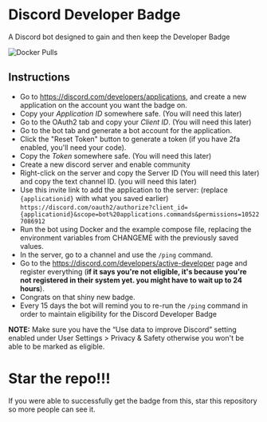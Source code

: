 # Discord Developer Badge
A Discord bot designed to gain and then keep the Developer Badge

![Docker Pulls](https://img.shields.io/docker/pulls/samkemp55/discord-developer-badge?style=for-the-badge)

## Instructions

- Go to https://discord.com/developers/applications, and create a new application on the account you want the badge on.
- Copy your _Application ID_ somewhere safe. (You will need this later)
- Go to the OAuth2 tab and copy your _Client ID_. (You will need this later)
- Go to the bot tab and generate a bot account for the application.
- Click the "Reset Token" button to generate a token (if you have 2fa enabled, you'll need your code).
- Copy the _Token_ somewhere safe. (You will need this later)
- Create a new discord server and enable community
- Right-click on the server and copy the Server ID (You will need this later) and copy the text channel ID. (you will need this later)
- Use this invite link to add the application to the server: (replace ``{applicationid}`` with what you saved earlier) ``https://discord.com/oauth2/authorize?client_id={applicationid}&scope=bot%20applications.commands&permissions=105227086912``
- Run the bot using Docker and the example compose file, replacing the environment variables from CHANGEME with the previously saved values.
- In the server, go to a channel and use the ``/ping`` command.
- Go to the <https://discord.com/developers/active-developer> page and register everything (**if it says you're not eligible, it's because you're not registered in their system yet. you might have to wait up to 24 hours**).
- Congrats on that shiny new badge.
- Every 15 days the bot will remind you to re-run the ``/ping`` command in order to maintain eligibility for the Discord Developer Badge


**NOTE:** Make sure you have the “Use data to improve Discord” setting enabled under User Settings > Privacy & Safety otherwise you won't be able to be marked as eligible.


# Star the repo!!!
If you were able to successfully get the badge from this, star this repository so more people can see it.
